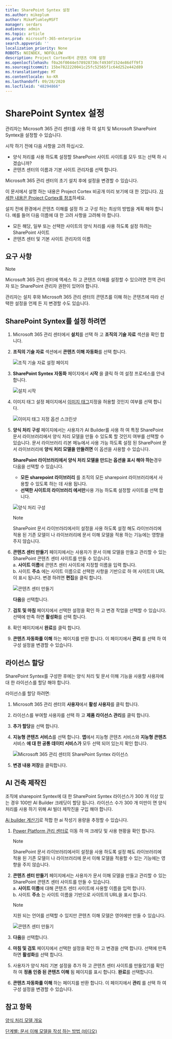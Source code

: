 ```yaml
---
title: SharePoint Syntex 설정
ms.author: mikeplum
author: MikePlumleyMSFT
manager: serdars
audience: admin
ms.topic: article
ms.prod: microsoft-365-enterprise
search.appverid: ''
localization_priority: None
ROBOTS: NOINDEX, NOFOLLOW
description: Project Cortex에서 콘텐츠 이해 설정
ms.openlocfilehash: f0a26f0044e578928730cf4930f1524e86dff9f3
ms.sourcegitcommit: 15be7822220041c25fc52565f1c64d252e442d89
ms.translationtype: MT
ms.contentlocale: ko-KR
ms.lasthandoff: 09/28/2020
ms.locfileid: "48294866"
---
```

# <a name="set-up-sharepoint-syntex"></a>SharePoint Syntex 설정

관리자는 Microsoft 365 관리 센터를 사용 하 여 설치 및 Microsoft SharePoint Syntex을 설정할 수 있습니다. 

시작 하기 전에 다음 사항을 고려 하십시오.

- 양식 처리를 사용 하도록 설정할 SharePoint 사이트 사이트를 모두 또는 선택 하 시겠습니까?
- 콘텐츠 센터의 이름과 기본 사이트 관리자를 선택 합니다.

Microsoft 365 관리 센터의 초기 설치 후에 설정을 변경할 수 있습니다.

이 문서에서 설명 하는 내용은 Project Cortex 비공개 미리 보기에 대 한 것입니다. [자세한 내용은 Project Cortex를 참조](https://aka.ms/projectcortex)하세요.

설치 전에 환경에서 콘텐츠 이해를 설정 하 고 구성 하는 최상의 방법을 계획 해야 합니다. 예를 들어 다음 이름에 대 한 고려 사항을 고려해 야 합니다.

- 모든 해당, 일부 또는 선택한 사이트의 양식 처리를 사용 하도록 설정 하려는 SharePoint 사이트
- 콘텐츠 센터 및 기본 사이트 관리자의 이름

## <a name="requirements"></a>요구 사항 

> [!NOTE]
> Microsoft 365 관리 센터에 액세스 하 고 콘텐츠 이해를 설정할 수 있으려면 전역 관리자 또는 SharePoint 관리자 권한이 있어야 합니다.

관리자는 설치 후와 Microsoft 365 관리 센터의 콘텐츠를 이해 하는 콘텐츠에 따라 선택한 설정을 언제 든 지 변경할 수도 있습니다.

## <a name="to-set-up-sharepoint-syntex"></a>SharePoint Syntex를 설정 하려면

1. Microsoft 365 관리 센터에서 **설치**를 선택 하 고 **조직의 기술 자료** 섹션을 확인 합니다.

2. **조직의 기술 자료** 섹션에서 **콘텐츠 이해 자동화**를 선택 합니다.<br/>

    ![조직 기술 자료 설정 페이지](../media/content-understanding/admin-org-knowledge-options.png)</br>

3. **SharePoint Syntex 자동화** 페이지에서 **시작** 을 클릭 하 여 설정 프로세스를 안내 합니다.<br/>

    ![설치 시작](../media/content-understanding/admin-content-understanding-get-started.png)</br>

4. 이미지 태그 설정 페이지에서 [이미지 태그](image-tagging.md)지정을 허용할 것인지 여부를 선택 합니다.

    ![이미지 태그 지정 옵션 스크린샷](../media/content-understanding/admin-content-understanding-setup-image-tagging.png)</br>

5. **양식 처리 구성** 페이지에서는 사용자가 AI Builder를 사용 하 여 특정 SharePoint 문서 라이브러리에서 양식 처리 모델을 만들 수 있도록 할 것인지 여부를 선택할 수 있습니다. 문서 라이브러리 리본 메뉴에서 사용 가능 하도록 설정 된 SharePoint 문서 라이브러리에 **양식 처리 모델을 만들려면** 이 옵션을 사용할 수 있습니다.
 
     **SharePoint 라이브러리에서 양식 처리 모델을 만드는 옵션을 표시 해야 하는**경우 다음을 선택할 수 있습니다.</br>
      - **모든 sharepoint 라이브러리** 를 조직의 모든 sharepoint 라이브러리에서 사용할 수 있도록 하는 데 사용 됩니다.</br>
      - **선택한 사이트의 라이브러리 에서만**사용 가능 하도록 설정할 사이트를 선택 합니다.</br>

   ![양식 처리 구성](../media/content-understanding/admin-configforms.png)

   > [!Note]
   > SharePoint 문서 라이브러리에서이 설정을 사용 하도록 설정 해도 라이브러리에 적용 된 기존 모델이 나 라이브러리에 문서 이해 모델을 적용 하는 기능에는 영향을 주지 않습니다. 
    
6. **콘텐츠 센터 만들기** 페이지에서는 사용자가 문서 이해 모델을 만들고 관리할 수 있는 SharePoint 콘텐츠 센터 사이트를 만들 수 있습니다. </br>
    a. **사이트 이름**에 콘텐츠 센터 사이트에 지정할 이름을 입력 합니다.</br>
    b. 사이트 **주소** 에는 사이트 이름으로 선택한 사항을 기반으로 하 여 사이트의 URL이 표시 됩니다. 변경 하려면 **편집**을 클릭 합니다.</br>

      ![콘텐츠 센터 만들기](../media/content-understanding/admin-cu-create-cc.png)</br>

    **다음**을 선택합니다.

7. **검토 및 마침** 페이지에서 선택한 설정을 확인 하 고 변경 작업을 선택할 수 있습니다. 선택에 만족 하면 **활성화**를 선택 합니다.

8. 확인 페이지에서 **완료**를 클릭 합니다.

9. **콘텐츠 자동화를 이해** 하는 페이지를 반환 합니다. 이 페이지에서 **관리** 를 선택 하 여 구성 설정을 변경할 수 있습니다. 

## <a name="assign-licenses"></a>라이선스 할당

SharePoint Syntex를 구성한 후에는 양식 처리 및 문서 이해 기능을 사용할 사용자에 대 한 라이선스를 할당 해야 합니다.

라이선스를 할당 하려면:

1. Microsoft 365 관리 센터의 **사용자**에서 **활성 사용자**를 클릭 합니다.

2. 라이선스를 부여할 사용자를 선택 하 고 **제품 라이선스 관리**를 클릭 합니다.

3. **추가 할당**을 선택 합니다.

4. **지능형 콘텐츠 서비스**를 선택 합니다. **앱**에서 지능형 콘텐츠 서비스와 **지능형 콘텐츠** 서비스 **에 대 한 공통 데이터 서비스가** 모두 선택 되어 있는지 확인 합니다.

    ![Microsoft 365 관리 센터의 SharePoint Syntex 라이선스](../media/content-understanding/sharepoint-syntex-licenses.png)

5. **변경 내용 저장**을 클릭합니다.

## <a name="ai-builder-credits"></a>AI 건축 제작진

조직에 sharepoint Syntex에 대 한 SharePoint Syntex 라이선스가 300 개 이상 있는 경우 100만 AI Builder 크레딧이 할당 됩니다. 라이선스 수가 300 개 미만이 면 양식 처리를 사용 하기 위해 AI 빌더 제작진을 구입 해야 합니다.

[Ai builder 계산기](https://powerapps.microsoft.com/ai-builder-calculator)로 적합 한 ai 작성기 용량을 추정할 수 있습니다.

1. [Power Platform 관리 센터로](https://admin.powerplatform.microsoft.com/resources/capacity) 이동 하 여 크레딧 및 사용 현황을 확인 합니다.

    > [!NOTE]
    > SharePoint 문서 라이브러리에서이 설정을 사용 하도록 설정 해도 라이브러리에 적용 된 기존 모델이 나 라이브러리에 문서 이해 모델을 적용할 수 있는 기능에는 영향을 주지 않습니다. 
    
2. **콘텐츠 센터 만들기** 페이지에서는 사용자가 문서 이해 모델을 만들고 관리할 수 있는 SharePoint 콘텐츠 센터 사이트를 만들 수 있습니다. </br>
    a. **사이트 이름**에 대해 콘텐츠 센터 사이트에 사용할 이름을 입력 합니다.</br>
    b. 사이트 **주소** 는 사이트 이름을 기반으로 사이트의 URL을 표시 합니다.</br>

    > [!NOTE] 
    > 지원 되는 언어를 선택할 수 있지만 콘텐츠 이해 모델은 영어에만 만들 수 있습니다.</br>

      ![콘텐츠 센터 만들기](../media/content-understanding/admin-cu-create-cc.png)</br>

3. **다음**을 선택합니다.

4. **마침 및 검토** 페이지에서 선택한 설정을 확인 하 고 변경을 선택 합니다. 선택에 만족 하면 **활성화**를 선택 합니다.

5. 사용자가 양식 처리 기본 설정을 추가 하 고 콘텐츠 센터 사이트를 만들었기를 확인 하 여 **정품 인증 된 콘텐츠 이해** 됨 페이지를 표시 합니다. **완료**를 선택합니다.

6. **콘텐츠 자동화를 이해** 하는 페이지를 반환 합니다. 이 페이지에서 **관리** 를 선택 하 여 구성 설정을 변경할 수 있습니다. 

## <a name="see-also"></a>참고 항목

[양식 처리 모델 개요](https://docs.microsoft.com/ai-builder/form-processing-model-overview)

[단계별: 문서 이해 모델을 작성 하는 방법 (비디오)](https://www.youtube.com/watch?v=DymSHObD-bg)

